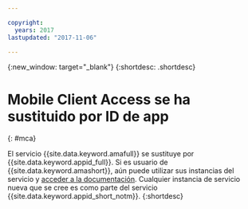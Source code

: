 ```yaml
---

copyright:
  years: 2017
lastupdated: "2017-11-06"

---
```


{:new_window: target="_blank"}
{:shortdesc: .shortdesc}

# Mobile Client Access se ha sustituido por ID de app
{: #mca}

El servicio {{site.data.keyword.amafull}} se sustituye por {{site.data.keyword.appid_full}}. Si es usuario de {{site.data.keyword.amashort}}, aún puede utilizar sus instancias del servicio y [acceder a la documentación](/docs/services/mobileaccess/index.html). Cualquier instancia de servicio nueva que se cree es como parte del servicio {{site.data.keyword.appid_short_notm}}.
{:shortdesc}
